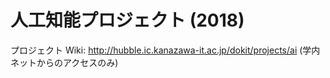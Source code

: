 # 人工知能プロジェクト (2018)
プロジェクト Wiki: http://hubble.ic.kanazawa-it.ac.jp/dokit/projects/ai (学内ネットからのアクセスのみ)

